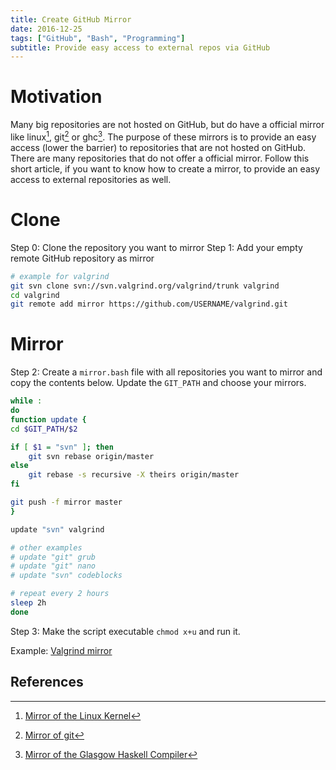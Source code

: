 ```yaml
---
title: Create GitHub Mirror
date: 2016-12-25
tags: ["GitHub", "Bash", "Programming"]
subtitle: Provide easy access to external repos via GitHub
---
```


# Motivation
Many big repositories are not hosted on GitHub, but do have a official mirror like linux[^1], git[^2] or ghc[^3]. The purpose of these mirrors is to provide an easy access (lower the barrier) to repositories that are not hosted on GitHub. There are many repositories that do not offer a official mirror.  Follow this short article, if you want to know how to create a mirror, to provide an easy access to external repositories as well.


# Clone
Step 0: Clone the repository you want to mirror
Step 1: Add your empty remote GitHub repository as mirror

```sh
# example for valgrind
git svn clone svn://svn.valgrind.org/valgrind/trunk valgrind
cd valgrind
git remote add mirror https://github.com/USERNAME/valgrind.git
```

# Mirror
Step 2: Create a `mirror.bash` file with all repositories you want to mirror and copy the contents below. Update the `GIT_PATH` and choose your mirrors.
```bash
while :
do
function update {
cd $GIT_PATH/$2

if [ $1 = "svn" ]; then
    git svn rebase origin/master
else
    git rebase -s recursive -X theirs origin/master
fi

git push -f mirror master
}

update "svn" valgrind

# other examples
# update "git" grub
# update "git" nano
# update "svn" codeblocks

# repeat every 2 hours
sleep 2h
done
```

Step 3: Make the script executable `chmod x+u` and run it.

Example: [Valgrind mirror](https://github.com/madnight/valgrind)

## References
[^1]: [Mirror of the Linux Kernel](https://github.com/torvalds/linux)
[^2]: [Mirror of git](https://github.com/git/git)
[^3]: [Mirror of the Glasgow Haskell Compiler](https://github.com/ghc/ghc)
